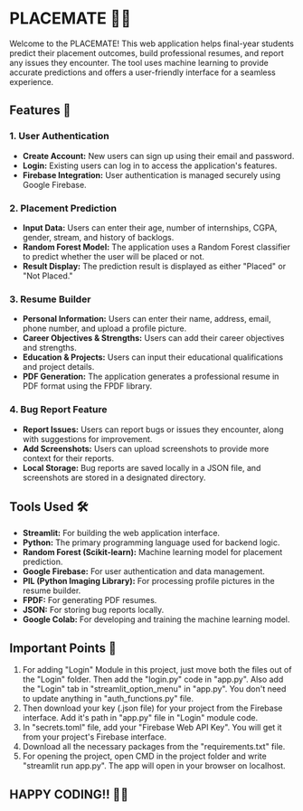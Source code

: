 # PLACEMATE 👨‍🎓

Welcome to the PLACEMATE! This web application helps final-year students predict their placement outcomes, build professional resumes, and report any issues they encounter. The tool uses machine learning to provide accurate predictions and offers a user-friendly interface for a seamless experience.

## Features 📱

### 1. User Authentication
- **Create Account:** New users can sign up using their email and password.
- **Login:** Existing users can log in to access the application's features.
- **Firebase Integration:** User authentication is managed securely using Google Firebase.

### 2. Placement Prediction
- **Input Data:** Users can enter their age, number of internships, CGPA, gender, stream, and history of backlogs.
- **Random Forest Model:** The application uses a Random Forest classifier to predict whether the user will be placed or not.
- **Result Display:** The prediction result is displayed as either "Placed" or "Not Placed."

### 3. Resume Builder
- **Personal Information:** Users can enter their name, address, email, phone number, and upload a profile picture.
- **Career Objectives & Strengths:** Users can add their career objectives and strengths.
- **Education & Projects:** Users can input their educational qualifications and project details.
- **PDF Generation:** The application generates a professional resume in PDF format using the FPDF library.

### 4. Bug Report Feature
- **Report Issues:** Users can report bugs or issues they encounter, along with suggestions for improvement.
- **Add Screenshots:** Users can upload screenshots to provide more context for their reports.
- **Local Storage:** Bug reports are saved locally in a JSON file, and screenshots are stored in a designated directory.

## Tools Used 🛠️

- **Streamlit:** For building the web application interface.
- **Python:** The primary programming language used for backend logic.
- **Random Forest (Scikit-learn):** Machine learning model for placement prediction.
- **Google Firebase:** For user authentication and data management.
- **PIL (Python Imaging Library):** For processing profile pictures in the resume builder.
- **FPDF:** For generating PDF resumes.
- **JSON:** For storing bug reports locally.
- **Google Colab:** For developing and training the machine learning model.

## Important Points 🌟

1. For adding "Login" Module in this project, just move both the files out of the "Login" folder. Then add the "login.py" code in "app.py". Also add the "Login" tab in "streamlit_option_menu" in "app.py". You don't need to update anything in "auth_functions.py" file.
1. Then download your key (.json file) for your project from the Firebase interface. Add it's path in "app.py" file in "Login" module code.
2. In "secrets.toml" file, add your "Firebase Web API Key". You will get it from your project's Firebase interface.
3. Download all the necessary packages from the "requirements.txt" file.
4. For opening the project, open CMD in the project folder and write "streamlit run app.py". The app will open in your browser on localhost.

## HAPPY CODING!! 🧑‍💻


